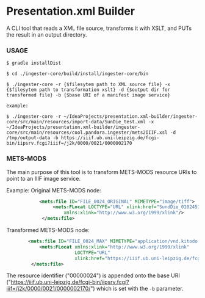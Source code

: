 Presentation.xml Builder
===================================

A CLI tool that reads a XML file source, transforms it with XSLT, and PUTs the result in an output directory.

### USAGE
    
    $ gradle installDist
    
    $ cd ./ingester-core/build/install/ingester-core/bin
    
    $ ./ingester-core -r {$filesytem path to XML source file} -x {$filesytem path to transformation xslt} -d {$output dir for transformed file} -b {$base URI of a manifest image service}
    
    example:
     
    $ ./ingester-core -r ~/IdeaProjects/presentation.xml-builder/ingester-core/src/main/resources/import-data/SunDie_test.xml -x ~/IdeaProjects/presentation.xml-builder/ingester-core/src/main/resources/cool.pandora.ingester/mets2IIIF.xsl -d /tmp/output-data -b https://iiif.ub.uni-leipzig.de/fcgi-bin/iipsrv.fcgi?iiif=/j2k/0000/0021/0000002170


### METS-MODS
The main purpose of this tool is to transform METS-MODS resource URIs to point to an IIIF image service.

Example:
Original METS-MODS node:
```xml
            <mets:file ID="FILE_0024_ORIGINAL" MIMETYPE="image/tiff">
                 <mets:FLocat LOCTYPE="URL" xlink:href="SundDie_010245146_tif/00000024.tif"
                     xmlns:xlink="http://www.w3.org/1999/xlink"/>
             </mets:file>
```
Transformed METS-MODS node:
```xml
        <mets:file ID="FILE_0024_MAX" MIMETYPE="application/vnd.kitodo.iiif">
            <mets:FLocat xmlns:xlink="http://www.w3.org/1999/xlink"
                         LOCTYPE="URL"
                         xlink:href="https://iiif.ub.uni-leipzig.de/fcgi-bin/iipsrv.fcgi?iiif=/j2k/0000/0021/0000002170/00000024.jpx"/>
         </mets:file>
```

The resource identifier ("00000024") is appended onto the base URI ("https://iiif.ub.uni-leipzig.de/fcgi-bin/iipsrv.fcgi?iiif=/j2k/0000/0021/0000002170/") which is set with the `-b` parameter.